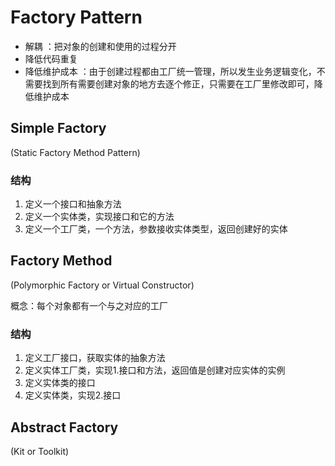 # Factory Pattern

- 解耦 ：把对象的创建和使用的过程分开
- 降低代码重复
- 降低维护成本 ：由于创建过程都由工厂统一管理，所以发生业务逻辑变化，不需要找到所有需要创建对象的地方去逐个修正，只需要在工厂里修改即可，降低维护成本



## Simple Factory 

(Static Factory Method Pattern)

### 结构

1. 定义一个接口和抽象方法
2. 定义一个实体类，实现接口和它的方法
3. 定义一个工厂类，一个方法，参数接收实体类型，返回创建好的实体



## Factory Method 

(Polymorphic Factory or Virtual Constructor)

概念：每个对象都有一个与之对应的工厂



### 结构

1. 定义工厂接口，获取实体的抽象方法
2. 定义实体工厂类，实现1.接口和方法，返回值是创建对应实体的实例
3. 定义实体类的接口
4. 定义实体类，实现2.接口



## Abstract Factory 

(Kit or Toolkit)